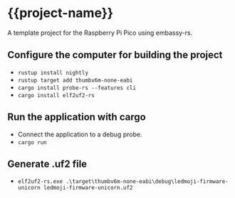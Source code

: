 # {{project-name}}

A template project for the Raspberry Pi Pico using embassy-rs.

## Configure the computer for building the project
 - `rustup install nightly`
 - `rustup target add thumbv6m-none-eabi`
 - `cargo install probe-rs --features cli`
 - `cargo install elf2uf2-rs`

## Run the application with cargo
 - Connect the application to a debug probe.
 - `cargo run`

## Generate .uf2 file
 - `elf2uf2-rs.exe .\target\thumbv6m-none-eabi\debug\ledmoji-firmware-unicorn ledmoji-firmware-unicorn.uf2`
